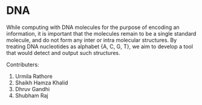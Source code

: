 # DNA
While computing with DNA molecules for the purpose of encoding an information, it is important that the molecules remain to be a single standard molecule, and do not form any inter or intra molecular structures. By treating DNA nucleotides as alphabet {A, C, G, T}, we aim to develop a tool that would detect and output such structures.

Contributers:
1) Urmila Rathore
2) Shaikh Hamza Khalid
3) Dhruv Gandhi
4) Shubham Raj
